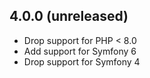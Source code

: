 4.0.0 (unreleased)
------------------

* Drop support for PHP < 8.0
* Add support for Symfony 6
* Drop support for Symfony 4
